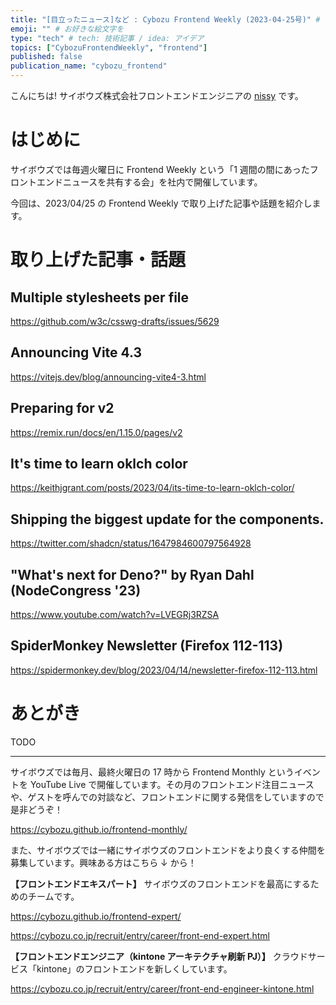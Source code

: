 ```yaml
---
title: "[目立ったニュース]など : Cybozu Frontend Weekly (2023-04-25号)" # 目立ったニュースを選ぶ
emoji: "" # お好きな絵文字を
type: "tech" # tech: 技術記事 / idea: アイデア
topics: ["CybozuFrontendWeekly", "frontend"]
published: false
publication_name: "cybozu_frontend"
---
```


こんにちは! サイボウズ株式会社フロントエンドエンジニアの [nissy](https://twitter.com/nissy_dev) です。

# はじめに

サイボウズでは毎週火曜日に Frontend Weekly という「1 週間の間にあったフロントエンドニュースを共有する会」を社内で開催しています。

今回は、2023/04/25 の Frontend Weekly で取り上げた記事や話題を紹介します。

# 取り上げた記事・話題

## Multiple stylesheets per file

https://github.com/w3c/csswg-drafts/issues/5629

## Announcing Vite 4.3

https://vitejs.dev/blog/announcing-vite4-3.html

## Preparing for v2

https://remix.run/docs/en/1.15.0/pages/v2

## It's time to learn oklch color

https://keithjgrant.com/posts/2023/04/its-time-to-learn-oklch-color/

## Shipping the biggest update for the components.

https://twitter.com/shadcn/status/1647984600797564928

## "What's next for Deno?" by Ryan Dahl (NodeCongress '23)

https://www.youtube.com/watch?v=LVEGRj3RZSA

## SpiderMonkey Newsletter (Firefox 112-113)

https://spidermonkey.dev/blog/2023/04/14/newsletter-firefox-112-113.html

# あとがき

TODO

---

サイボウズでは毎月、最終火曜日の 17 時から Frontend Monthly というイベントを YouTube Live で開催しています。その月のフロントエンド注目ニュースや、ゲストを呼んでの対談など、フロントエンドに関する発信をしていますので是非どうぞ！

https://cybozu.github.io/frontend-monthly/

また、サイボウズでは一緒にサイボウズのフロントエンドをより良くする仲間を募集しています。興味ある方はこちら ↓ から！

**【フロントエンドエキスパート】**
サイボウズのフロントエンドを最高にするためのチームです。

https://cybozu.github.io/frontend-expert/

https://cybozu.co.jp/recruit/entry/career/front-end-expert.html

**【フロントエンドエンジニア（kintone アーキテクチャ刷新 PJ）】**
クラウドサービス「kintone」のフロントエンドを新しくしています。

https://cybozu.co.jp/recruit/entry/career/front-end-engineer-kintone.html
